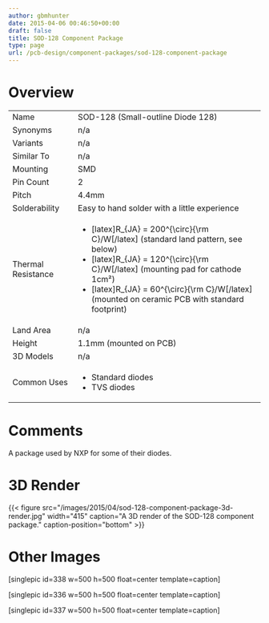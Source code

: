 ```yaml
---
author: gbmhunter
date: 2015-04-06 00:46:50+00:00
draft: false
title: SOD-128 Component Package
type: page
url: /pcb-design/component-packages/sod-128-component-package
---
```


# Overview


<table >
<tbody >
<tr >

<td >Name
</td>

<td >SOD-128 (Small-outline Diode 128)
</td>
</tr>
<tr >

<td >Synonyms
</td>

<td >n/a
</td>
</tr>
<tr >

<td >Variants
</td>

<td >n/a
</td>
</tr>
<tr >

<td >Similar To
</td>

<td >n/a
</td>
</tr>
<tr >

<td >Mounting
</td>

<td >SMD
</td>
</tr>
<tr >

<td >Pin Count
</td>

<td >2
</td>
</tr>
<tr >

<td >Pitch
</td>

<td >4.4mm
</td>
</tr>
<tr >

<td >Solderability
</td>

<td >Easy to hand solder with a little experience
</td>
</tr>
<tr >

<td >Thermal Resistance
</td>

<td >



  * [latex]R_{JA} = 200^{\circ}{\rm C}/W[/latex] (standard land pattern, see below)
  * [latex]R_{JA} = 120^{\circ}{\rm C}/W[/latex] (mounting pad for cathode 1cm²)
  * [latex]R_{JA} = 60^{\circ}{\rm C}/W[/latex] (mounted on ceramic PCB with standard footprint)


</td>
</tr>
<tr >

<td >Land Area
</td>

<td >n/a
</td>
</tr>
<tr >

<td >Height
</td>

<td >1.1mm (mounted on PCB)
</td>
</tr>
<tr >

<td >3D Models
</td>

<td >n/a
</td>
</tr>
<tr >

<td >Common Uses
</td>

<td >



  * Standard diodes
  * TVS diodes


</td>
</tr>
</tbody>
</table>


# Comments




A package used by NXP for some of their diodes.




# 3D Render


{{< figure src="/images/2015/04/sod-128-component-package-3d-render.jpg" width="415" caption="A 3D render of the SOD-128 component package." caption-position="bottom" >}}


# Other Images




[singlepic id=338 w=500 h=500 float=center template=caption]




[singlepic id=336 w=500 h=500 float=center template=caption]




[singlepic id=337 w=500 h=500 float=center template=caption]
